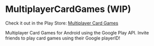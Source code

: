 # MultiplayerCardGames (WIP)

Check it out in the Play Store: [Multiplayer Card Games](https://play.google.com/store/apps/details?id=com.genevieveluyt.multiplayercardgames)

Multiplayer Card Games for Android using the Google Play API.
Invite friends to play card games using their Google playerID!
